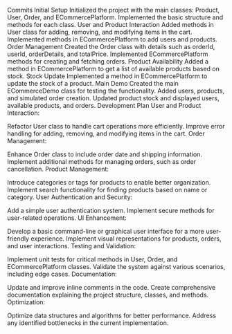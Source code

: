 Commits
Initial Setup
Initialized the project with the main classes: Product, User, Order, and ECommercePlatform.
Implemented the basic structure and methods for each class.
User and Product Interaction
Added methods in User class for adding, removing, and modifying items in the cart.
Implemented methods in ECommercePlatform to add users and products.
Order Management
Created the Order class with details such as orderId, userId, orderDetails, and totalPrice.
Implemented ECommercePlatform methods for creating and fetching orders.
Product Availability
Added a method in ECommercePlatform to get a list of available products based on stock.
Stock Update
Implemented a method in ECommercePlatform to update the stock of a product.
Main Demo
Created the main ECommerceDemo class for testing the functionality.
Added users, products, and simulated order creation.
Updated product stock and displayed users, available products, and orders.
Development Plan
User and Product Interaction:

Refactor User class to handle cart operations more efficiently.
Improve error handling for adding, removing, and modifying items in the cart.
Order Management:

Enhance Order class to include order date and shipping information.
Implement additional methods for managing orders, such as order cancellation.
Product Management:

Introduce categories or tags for products to enable better organization.
Implement search functionality for finding products based on name or category.
User Authentication and Security:

Add a simple user authentication system.
Implement secure methods for user-related operations.
UI Enhancement:

Develop a basic command-line or graphical user interface for a more user-friendly experience.
Implement visual representations for products, orders, and user interactions.
Testing and Validation:

Implement unit tests for critical methods in User, Order, and ECommercePlatform classes.
Validate the system against various scenarios, including edge cases.
Documentation:

Update and improve inline comments in the code.
Create comprehensive documentation explaining the project structure, classes, and methods.
Optimization:

Optimize data structures and algorithms for better performance.
Address any identified bottlenecks in the current implementation.
